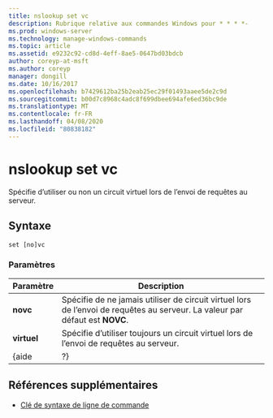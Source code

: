 ```yaml
---
title: nslookup set vc
description: Rubrique relative aux commandes Windows pour * * * *-
ms.prod: windows-server
ms.technology: manage-windows-commands
ms.topic: article
ms.assetid: e9232c92-cd8d-4eff-8ae5-0647bd03bdcb
author: coreyp-at-msft
ms.author: coreyp
manager: dongill
ms.date: 10/16/2017
ms.openlocfilehash: b7429612ba25b2eab25ec29f01493aaee5de2c9d
ms.sourcegitcommit: b00d7c8968c4adc8f699dbee694afe6ed36bc9de
ms.translationtype: MT
ms.contentlocale: fr-FR
ms.lasthandoff: 04/08/2020
ms.locfileid: "80838182"
---
```

# <a name="nslookup-set-vc"></a>nslookup set vc



Spécifie d’utiliser ou non un circuit virtuel lors de l’envoi de requêtes au serveur.

## <a name="syntax"></a>Syntaxe

```
set [no]vc
```

### <a name="parameters"></a>Paramètres

| Paramètre |                                              Description                                               |
|-----------|--------------------------------------------------------------------------------------------------------|
| **novc**  | Spécifie de ne jamais utiliser de circuit virtuel lors de l’envoi de requêtes au serveur. La valeur par défaut est **NOVC**. |
|  **virtuel**   |             Spécifie d’utiliser toujours un circuit virtuel lors de l’envoi de requêtes au serveur.             |
|   {aide   |                                                   ?}                                                   |

## <a name="additional-references"></a>Références supplémentaires

- [Clé de syntaxe de ligne de commande](command-line-syntax-key.md)